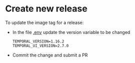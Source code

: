 Create new release
==================

To update the image tag for a release:

* In the file [.env](./.env) update the version variable to be changed

    ```
    TEMPORAL_VERSION=1.16.2
    TEMPORAL_UI_VERSION=2.7.0
    ```
* Commit the change and submit a PR
